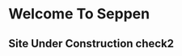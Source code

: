 <html>
<head>
  <title>Seppen</title>
  </head>
<body>
  <h1>Welcome To Seppen</h1>
  <h2>Site Under Construction check2</h2>
  </body>
</html>
